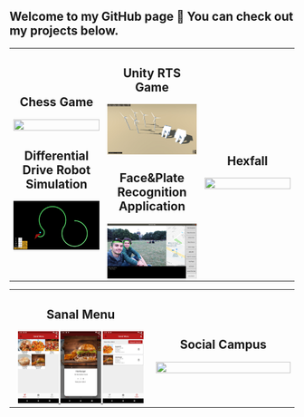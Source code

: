 <h2>Welcome to my GitHub page 👋 You can check out my projects below.</h2>
<table>
<tr>
	<td align="top" width="33%">
			<h2 align="center">Chess Game</h2>
			<div align="center">
				<a href="https://github.com/fastafaryan/chess/">
					<img src="https://github.com/fastafaryan/chess/blob/master/screenshot.png" style="display:block;" width="100%" height="100%" />
				</a>
			</div>
			<h2 align="center">Differential Drive Robot Simulation</h2>
			<div align="center">
				<a href="https://github.com/fastafaryan/DifferentialDriveSimulation/">
					<img src="https://github.com/fastafaryan/DifferentialDriveSimulation/blob/master/screenshot.png" style="display:block;" width="100%" height="100%"/>
				</a>
			</div>
      
  </td>
  <td align="top" width="34%">
      <h2 align="center">Unity RTS Game</h2>
      <div align="center">
        <a href="https://github.com/fastafaryan/unity-rts">
          <img src="https://github.com/fastafaryan/unity-rts/blob/master/Assets/Images/screenshot.jpg" style="display:block;" width="100%" height="100%" />
        </a>
      </div>
      <h2 align="center">Face&Plate Recognition Application</h2>
      <div align="center">
        <a href="https://github.com/fastafaryan/image-processing-app">
          <img src="https://github.com/fastafaryan/image-processing-app/blob/master/app/assets/app.png" style="display:block;" width="100%" height="100%"/>
        </a>
      </div>
	</td>
	<td align="top" width="33%">
		<h2 align="center">Hexfall</h2>
		<div align="center">
			<a href="https://github.com/fastafaryan/hexfall">
				<img src="https://github.com/fastafaryan/hexfall/blob/main/screenshot.jpeg" style="display:block;" width="100%" height="100%"/>
			</a>
		</div>
	</td>
</tr>
</table>
<table>
  <tr>
    <td align="top" width="50%">
      <h2 align="center">Sanal Menu</h2>
      <div align="center">
        <a href="https://github.com/fastafaryan/sanalmenu">
          <img src="https://github.com/fastafaryan/sanal_menu/blob/master/assets/screenshots/customer-menu.png" width="30%"/>
          <img src="https://github.com/fastafaryan/sanal_menu/blob/master/assets/screenshots/menu-item-popup.png" width="30%"/>
          <img src="https://github.com/fastafaryan/sanal_menu/blob/master/assets/screenshots/customer-orders.png" width="30%"/>
        </a>
      </div>
    </td>
    <td align="top" width="50%">
      <h2 align="center">Social Campus</h2>
      <div align="center">
        <a href="https://github.com/fastafaryan/socialcampus">
          <img src="https://github.com/fastafaryan/socialcampus/blob/master/Screenshots/welcome_page.png" width="100%" height="100%"/>
        </a>
      </div>
    </td>
  </tr>
</table>
